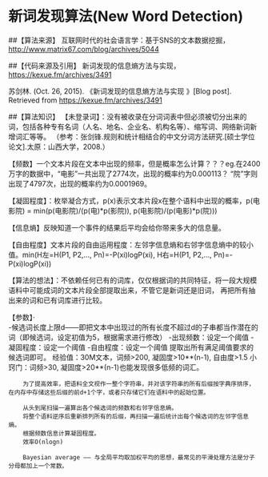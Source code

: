 # 新词发现算法(New Word Detection)
##【算法来源】
互联网时代的社会语言学：基于SNS的文本数据挖掘，http://www.matrix67.com/blog/archives/5044

##【代码来源及引用】
新词发现的信息熵方法与实现，https://kexue.fm/archives/3491

苏剑林. (Oct. 26, 2015). 《新词发现的信息熵方法与实现 》[Blog post]. Retrieved from https://kexue.fm/archives/3491

##【算法知识】
【未登录词】：没有被收录在分词词表中但必须被切分出来的词，包括各种专有名词（人名、地名、企业名、机构名等）、缩写词、网络新词新增词汇等等。
（参考：张剑锋.规则和统计相结合的中文分词方法研究.[硕士学位论文].太原：山西大学，2008.）
	
【频数】一个文本片段在文本中出现的频率，但是概率怎么计算？？？eg.在2400万字的数据中，“电影”一共出现了2774次，出现的概率约为0.000113？
“院”字则出现了4797次，出现的概率约为0.0001969。
	
【凝固程度】：枚举凝合方式，p(x)表示文本片段x在整个语料中出现的概率，p(电影院) = min(p(电影院)/(p(电)*p(影院)), p(电影院)/(p(电影)*p(院)))
	
【信息熵】反映知道一个事件的结果后平均会给你带来多大的信息量。
	
【自由程度】文本片段的自由运用程度：左邻字信息熵和右邻字信息熵中的较小值。min(H左=H(P1, P2,..., Pn)=-P(xi)logP(xi),
H右=H(P1, P2,..., Pn)=-P(xi)logP(xi))

【算法的想法】：不依赖任何已有的词库，仅仅根据词的共同特征，将一段大规模语料中可能成词的文本片段全部提取出来，不管它是新词还是旧词，
再把所有抽出来的词和已有词库进行比较。	

【参数】·   
		-候选词长度上限d——即把文本中出现过的所有长度不超过d的子串都当作潜在的词（即候选词，设定初值为5，根据需求进行修改）
		-出现频数：设定一个阈值
		-凝固程度：设定一个阈值
		-自由程度：设定一个阈值
		提取出所有满足阈值要求的候选词即可。
		经验值：30M文本，词频>200, 凝固度>10**(n-1), 自由度>1.5
		小窍门：词频>30, 凝固度>20**(n-1)也能发现很多低频的词汇。
		
		为了提高效率，把语料全文视作一整个字符串，并对该字符串的所有后缀按字典序排序，在内存中存储这些后缀的前d+1个字，或者只存储它们在语料中的起始位置。
		
		从头到尾扫描一遍算出各个候选词的频数和右邻字信息熵。
		将整个语料逆序后重新排列所有的后缀，再扫描一遍后统计出每个候选词的左邻字信息熵。
		根据频数信息计算凝固程度。
		效率O(nlogn)
		
		Bayesian average —— 与全局平均取加权平均的思想，最常见的平滑处理方法是分子分母都加上一个常数。